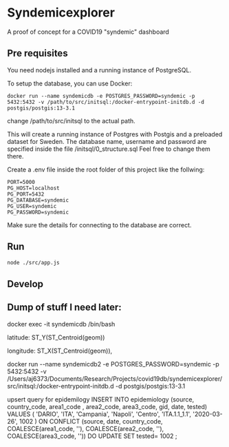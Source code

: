 # Syndemicexplorer
A proof of concept for a COVID19 "syndemic" dashboard

## Pre requisites

You need nodejs installed and a running instance of PostgreSQL.

To setup the database, you can use Docker:

```
docker run --name syndemicdb -e POSTGRES_PASSWORD=syndemic -p 5432:5432 -v /path/to/src/initsql:/docker-entrypoint-initdb.d -d postgis/postgis:13-3.1
```
change /path/to/src/initsql to the actual path.

This will create a running instance of Postgres with Postgis and a preloaded dataset for Sweden.
The database name, username and password are specified inside the file /initsql/0_structure.sql
Feel free to change them there.

Create a .env file inside the root folder of this project like the follwing:

```
PORT=5000
PG_HOST=localhost
PG_PORT=5432
PG_DATABASE=syndemic
PG_USER=syndemic
PG_PASSWORD=syndemic
```
Make sure the details for connecting to the database are correct.

## Run

```sh
node ./src/app.js 
``` 

## Develop



## Dump of stuff I need later:
docker exec -it syndemicdb /bin/bash


latitude: ST_Y(ST_Centroid(geom))

longitude: ST_X(ST_Centroid(geom)),

docker run --name syndemicdb2 -e POSTGRES_PASSWORD=syndemic -p 5432:5432 -v /Users/aj6373/Documents/Research/Projects/covid19db/syndemicexplorer/src/initsql:/docker-entrypoint-initdb.d -d postgis/postgis:13-3.1


upsert query for epidemilogy
INSERT INTO epidemiology (source, country_code, area1_code , area2_code, area3_code, gid, date, tested)  VALUES
    (
      'DARIO',
      'ITA',
      'Campania',
      'Napoli',
      'Centro',
      'ITA.1.1_1.1',
      '2020-03-26',
      1002
    )
    ON CONFLICT (source, date, country_code, COALESCE(area1_code, ''), COALESCE(area2_code, ''), COALESCE(area3_code, ''))
    DO UPDATE SET
    tested= 1002 ;